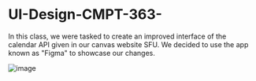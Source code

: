 # UI-Design-CMPT-363-

  In this class, we were tasked to create an improved interface of the calendar API given in our canvas website SFU. We decided to use the app known as "Figma" to showcase our changes. 

![image](https://user-images.githubusercontent.com/79422601/135358506-079180ad-96ec-40e5-b80a-306c8fd936e3.png)
